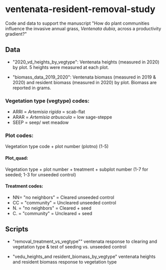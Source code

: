 # ventenata-resident-removal-study
Code and data to support the manuscript "How do plant communities influence the invasive annual grass, *Ventenata dubia*, across a productivity gradient?"

## Data

- "2020_vd_heights_by_vegtype":
Ventenata heights (measured in 2020) by plot. 5 heights were measured at each plot. 

- "biomass_data_2019_2020":
Ventenata biomass (measured in 2019 & 2020) and resident biomass (measured in 2020) by plot. Biomass are reported in grams.

### Vegetation type (vegtype) codes:
- ARRI = *Artemisia rigida* = scab-flat
- ARAR = *Artemisia arbuscula* = low sage-steppe
- SEEP = seep/ wet meadow

### Plot codes:
Vegetation type code + plot number (plotno) (1-5)

#### Plot_quad:
Vegetation type + plot number + treatment + subplot number (1-7 for seeded; 1-3 for unseeded control)

#### Treatment codes:
- NN= "no neighbors" = Cleared unseeded control
- CC = "community" = Uncleared unseeded control
- N. = "no neighbors" = Cleared + seed
- C. = "community" = Uncleared + seed

## Scripts

- "removal_treatment_vs_vegtype""
ventenata response to clearing and vegetation type & test of seeding vs. unseeded control

- "vedu_heights_and resident_biomass_by_vegtype"
ventenata heights and resident biomass response to vegetation type
